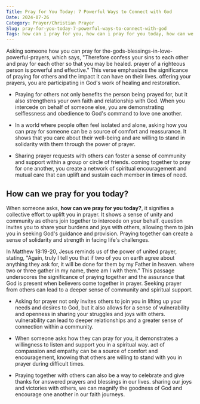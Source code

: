 ```yaml
---
Title: Pray for You Today: 7 Powerful Ways to Connect with God
Date: 2024-07-26
Category: Prayer/Christian Prayer
Slug: pray-for-you-today-7-powerful-ways-to-connect-with-god
Tags: how can i pray for you, how can i pray for you today, how can we pray for you, how can we pray for you today, pray for you today, my prayer for you today, prayer, christian prayer
---
```

Asking someone how you can pray for the-gods-blessings-in-love-powerful-prayers, which says, "Therefore confess your sins to each other and pray for each other so that you may be healed.  prayer of a righteous person is powerful and effective." This verse emphasizes the significance of praying for others and the impact it can have on their lives.  offering your prayers, you are participating in God's work of healing and restoration.

- Praying for others not only benefits the person being prayed for, but it also strengthens your own faith and relationship with God. When you intercede on behalf of someone else, you are demonstrating selflessness and obedience to God's command to love one another.
 
- In a world where people often feel isolated and alone, asking how you can pray for someone can be a source of comfort and reassurance. It shows that you care about their well-being and are willing to stand in solidarity with them through the power of prayer.

- Sharing prayer requests with others can foster a sense of community and support within a group or circle of friends.  coming together to pray for one another, you create a network of spiritual encouragement and mutual care that can uplift and sustain each member in times of need.


## How can we pray for you today?

When someone asks, **how can we pray for you today?**, it signifies a collective effort to uplift you in prayer. It shows a sense of unity and community as others join together to intercede on your behalf.  question invites you to share your burdens and joys with others, allowing them to join you in seeking God's guidance and provision. Praying together can create a sense of solidarity and strength in facing life's challenges.

In Matthew 18:19-20, Jesus reminds us of the power of united prayer, stating, "Again, truly I tell you that if two of you on earth agree about anything they ask for, it will be done for them by my Father in heaven.  where two or three gather in my name, there am I with them." This passage underscores the significance of praying together and the assurance that God is present when believers come together in prayer. Seeking prayer from others can lead to a deeper sense of community and spiritual support.

- Asking for prayer not only invites others to join you in lifting up your needs and desires to God, but it also allows for a sense of vulnerability and openness in sharing your struggles and joys with others.  vulnerability can lead to deeper relationships and a greater sense of connection within a community.
 
- When someone asks how they can pray for you, it demonstrates a willingness to listen and support you in a spiritual way.  act of compassion and empathy can be a source of comfort and encouragement, knowing that others are willing to stand with you in prayer during difficult times.
 
- Praying together with others can also be a way to celebrate and give thanks for answered prayers and blessings in our lives.  sharing our joys and victories with others, we can magnify the goodness of God and encourage one another in our faith journeys.